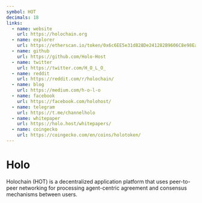 ```yaml
---
symbol: HOT
decimals: 18
links:
  - name: website
    url: https://holochain.org
  - name: explorer
    url: https://etherscan.io/token/0x6c6EE5e31d828De241282B9606C8e98Ea48526E2
  - name: github
    url: https://github.com/Holo-Host
  - name: twitter
    url: https://twitter.com/H_O_L_O_
  - name: reddit
    url: https://reddit.com/r/holochain/
  - name: blog
    url: https://medium.com/h-o-l-o
  - name: facebook
    url: https://facebook.com/holohost/
  - name: telegram
    url: https://t.me/channelholo
  - name: whitepaper
    url: https://holo.host/whitepapers/
  - name: coingecko
    url: https://coingecko.com/en/coins/holotoken/
---
```


# Holo

Holochain (HOT) is a decentralized application platform that uses peer-to-peer networking for processing agent-centric agreement and consensus mechanisms between users.
